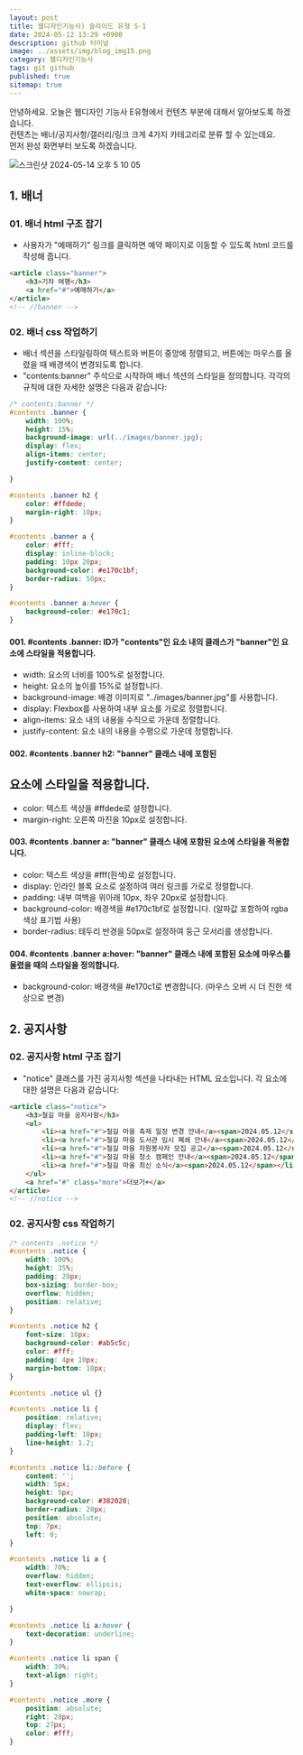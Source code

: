 ```yaml
---
layout: post
title: 웹디자인기능사) 슬라이드 유형 S-1
date: 2024-05-12 13:29 +0900
description: github 터미널
image: ../assets/img/blog_img15.png
category: 웹디자인기능사
tags: git github
published: true
sitemap: true
---
```


안녕하세요. 오늘은 웹디자인 기능사 E유형에서 컨텐츠 부분에 대해서 알아보도록 하겠습니다.    
컨텐츠는 배너/공지사항/갤러리/링크 크게 4가지 카테고리로 분류 할 수 있는데요.    
먼저 완성 화면부터 보도록 하겠습니다.    

![스크린샷 2024-05-14 오후 5 10 05](https://github.com/parksohyunnn/parksohyunnn.github.io/assets/164127801/e0d55e84-c3bb-402a-90df-ce21bc165be7)

## 1. 배너

### 01. 배너 html 구조 잡기

- 사용자가 "예매하기" 링크를 클릭하면 예약 페이지로 이동할 수 있도록 html 코드를 작성해 줍니다.  

````html
<article class="banner">
    <h3>기차 여행</h3>
    <a href="#">예매하기</a>
</article>
<!-- //banner -->
````

### 02. 배너 css 작업하기
- 배너 섹션을 스타일링하여 텍스트와 버튼이 중앙에 정렬되고, 버튼에는 마우스를 올렸을 때 배경색이 변경되도록 합니다.
- "contents:banner" 주석으로 시작하여 배너 섹션의 스타일을 정의합니다. 각각의 규칙에 대한 자세한 설명은 다음과 같습니다:

````css
/* contents:banner */
#contents .banner {
    width: 100%;
    height: 15%;
    background-image: url(../images/banner.jpg);
    display: flex;
    align-items: center;
    justify-content: center;

}

#contents .banner h2 {
    color: #ffdede;
    margin-right: 10px;
}

#contents .banner a {
    color: #fff;
    display: inline-block;
    padding: 10px 20px;
    background-color: #e170c1bf;
    border-radius: 50px;
}

#contents .banner a:hover {
    background-color: #e170c1;
}
````

#### 001. #contents .banner: ID가 "contents"인 요소 내의 클래스가 "banner"인 요소에 스타일을 적용합니다.

- width: 요소의 너비를 100%로 설정합니다.
- height: 요소의 높이를 15%로 설정합니다.
- background-image: 배경 이미지로 "../images/banner.jpg"를 사용합니다.
- display: Flexbox를 사용하여 내부 요소를 가로로 정렬합니다.
- align-items: 요소 내의 내용을 수직으로 가운데 정렬합니다.
- justify-content: 요소 내의 내용을 수평으로 가운데 정렬합니다.

#### 002. #contents .banner h2: "banner" 클래스 내에 포함된 <h2> 요소에 스타일을 적용합니다.

- color: 텍스트 색상을 #ffdede로 설정합니다.
- margin-right: 오른쪽 마진을 10px로 설정합니다.

#### 003. #contents .banner a: "banner" 클래스 내에 포함된 <a> 요소에 스타일을 적용합니다.

- color: 텍스트 색상을 #fff(흰색)로 설정합니다.
- display: 인라인 블록 요소로 설정하여 여러 링크를 가로로 정렬합니다.
- padding: 내부 여백을 위아래 10px, 좌우 20px로 설정합니다.
- background-color: 배경색을 #e170c1bf로 설정합니다. (알파값 포함하여 rgba 색상 표기법 사용)
- border-radius: 테두리 반경을 50px로 설정하여 둥근 모서리를 생성합니다.

#### 004. #contents .banner a:hover: "banner" 클래스 내에 포함된 <a> 요소에 마우스를 올렸을 때의 스타일을 정의합니다.

- background-color: 배경색을 #e170c1로 변경합니다. (마우스 오버 시 더 진한 색상으로 변경)

## 2. 공지사항

### 02. 공지사항 html 구조 잡기
- "notice" 클래스를 가진 공지사항 섹션을 나타내는 HTML 요소입니다. 각 요소에 대한 설명은 다음과 같습니다:

````html
<article class="notice">
    <h3>철길 마을 공지사항</h3>
    <ul>
        <li><a href="#">철길 마을 축제 일정 변경 안내</a><span>2024.05.12</span></li>
        <li><a href="#">철길 마을 도서관 임시 폐쇄 안내</a><span>2024.05.12</span></li>
        <li><a href="#">철길 마을 자원봉사자 모집 공고</a><span>2024.05.12</span></li>
        <li><a href="#">철길 마을 청소 캠페인 안내</a><span>2024.05.12</span></li>
        <li><a href="#">철길 마을 최신 소식</a><span>2024.05.12</span></li>
    </ul>
    <a href="#" class="more">더보기+</a>
</article>
<!-- //notice -->
````

### 02. 공지사항 css 작업하기

````css
/* contents .notice */
#contents .notice {
    width: 100%;
    height: 35%;
    padding: 20px;
    box-sizing: border-box;
    overflow: hidden;
    position: relative;
}

#contents .notice h2 {
    font-size: 18px;
    background-color: #ab5c5c;
    color: #fff;
    padding: 4px 10px;
    margin-bottom: 10px;
}

#contents .notice ul {}

#contents .notice li {
    position: relative;
    display: flex;
    padding-left: 10px;
    line-height: 1.2;
}

#contents .notice li::before {
    content: '';
    width: 5px;
    height: 5px;
    background-color: #382020;
    border-radius: 20px;
    position: absolute;
    top: 7px;
    left: 0;
}

#contents .notice li a {
    width: 70%;
    overflow: hidden;
    text-overflow: ellipsis;
    white-space: nowrap;

}

#contents .notice li a:hover {
    text-decoration: underline;
}

#contents .notice li span {
    width: 30%;
    text-align: right;
}

#contents .notice .more {
    position: absolute;
    right: 28px;
    top: 27px;
    color: #fff;
}
````
